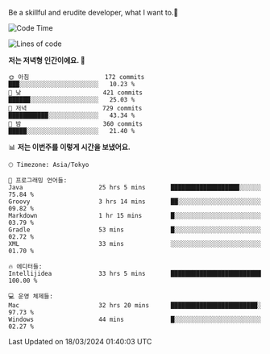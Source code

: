 Be a skillful and erudite developer, what I want to.👶

<!--START_SECTION:waka-->
![Code Time](http://img.shields.io/badge/Code%20Time-536%20hrs-blue)

![Lines of code](https://img.shields.io/badge/%EC%A0%80%EB%8A%94%20%EC%97%AC%ED%83%9C%EA%B9%8C%EC%A7%80%20-783.2%20thousand%20%EC%A4%84%EC%9D%98%20%EC%BD%94%EB%93%9C%EB%A5%BC%20%EC%9E%91%EC%84%B1%ED%96%88%EC%96%B4%EC%9A%94.-blue)

**저는 저녁형 인간이에요. 🦉** 

```text
🌞 아침                     172 commits         ███░░░░░░░░░░░░░░░░░░░░░░   10.23 % 
🌆 낮　                     421 commits         ██████░░░░░░░░░░░░░░░░░░░   25.03 % 
🌃 저녁                     729 commits         ███████████░░░░░░░░░░░░░░   43.34 % 
🌙 밤　                     360 commits         █████░░░░░░░░░░░░░░░░░░░░   21.40 % 
```


📊 **저는 이번주를 이렇게 시간을 보냈어요.** 

```text
🕑︎ Timezone: Asia/Tokyo

💬 프로그래밍 언어들: 
Java                     25 hrs 5 mins       ███████████████████░░░░░░   75.84 % 
Groovy                   3 hrs 14 mins       ██░░░░░░░░░░░░░░░░░░░░░░░   09.82 % 
Markdown                 1 hr 15 mins        █░░░░░░░░░░░░░░░░░░░░░░░░   03.79 % 
Gradle                   53 mins             █░░░░░░░░░░░░░░░░░░░░░░░░   02.72 % 
XML                      33 mins             ░░░░░░░░░░░░░░░░░░░░░░░░░   01.70 % 

🔥 에디터들: 
Intellijidea             33 hrs 5 mins       █████████████████████████   100.00 % 

💻 운영 체제들: 
Mac                      32 hrs 20 mins      ████████████████████████░   97.73 % 
Windows                  44 mins             █░░░░░░░░░░░░░░░░░░░░░░░░   02.27 % 
```


 Last Updated on 18/03/2024 01:40:03 UTC
<!--END_SECTION:waka-->
